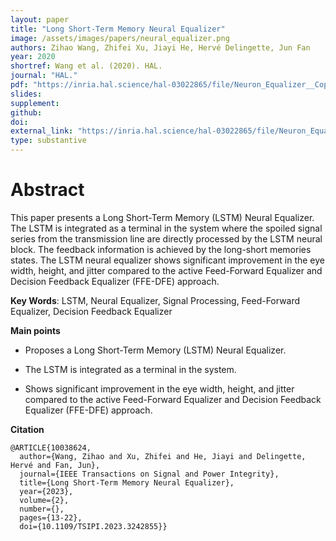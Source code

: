 ```yaml
---
layout: paper
title: "Long Short-Term Memory Neural Equalizer"
image: /assets/images/papers/neural_equalizer.png
authors: Zihao Wang, Zhifei Xu, Jiayi He, Hervé Delingette, Jun Fan
year: 2020
shortref: Wang et al. (2020). HAL.
journal: "HAL."
pdf: "https://inria.hal.science/hal-03022865/file/Neuron_Equalizer__Copy_%20%282%29.pdf"
slides: 
supplement: 
github: 
doi: 
external_link: "https://inria.hal.science/hal-03022865/file/Neuron_Equalizer__Copy_%20%282%29.pdf"
type: substantive
---
```


# Abstract

This paper presents a Long Short-Term Memory (LSTM) Neural Equalizer. The LSTM is integrated as a terminal in the system where the spoiled signal series from the transmission line are directly processed by the LSTM neural block. The feedback information is achieved by the long-short memories states. The LSTM neural equalizer shows significant improvement in the eye width, height, and jitter compared to the active Feed-Forward Equalizer and Decision Feedback Equalizer (FFE-DFE) approach.

**Key Words**: LSTM, Neural Equalizer, Signal Processing, Feed-Forward Equalizer, Decision Feedback Equalizer

**Main points**

- Proposes a Long Short-Term Memory (LSTM) Neural Equalizer.

- The LSTM is integrated as a terminal in the system.

- Shows significant improvement in the eye width, height, and jitter compared to the active Feed-Forward Equalizer and Decision Feedback Equalizer (FFE-DFE) approach.

**Citation**

```
@ARTICLE{10038624,
  author={Wang, Zihao and Xu, Zhifei and He, Jiayi and Delingette, Hervé and Fan, Jun},
  journal={IEEE Transactions on Signal and Power Integrity}, 
  title={Long Short-Term Memory Neural Equalizer}, 
  year={2023},
  volume={2},
  number={},
  pages={13-22},
  doi={10.1109/TSIPI.2023.3242855}}
```